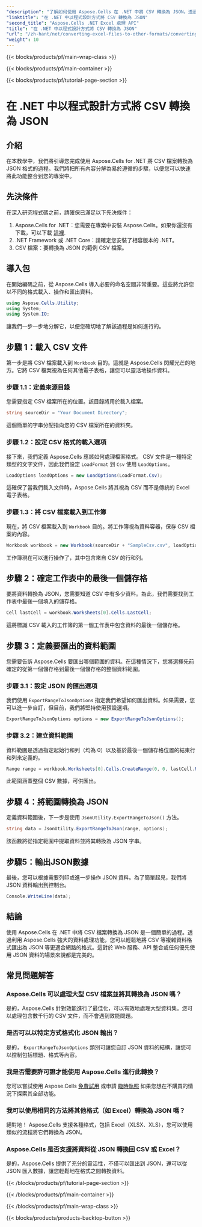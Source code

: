 ```yaml
---
"description": "了解如何使用 Aspose.Cells 在 .NET 中將 CSV 轉換為 JSON。透過易於遵循的程式碼範例逐步指導資料轉換。"
"linktitle": "在 .NET 中以程式設計方式將 CSV 轉換為 JSON"
"second_title": "Aspose.Cells .NET Excel 處理 API"
"title": "在 .NET 中以程式設計方式將 CSV 轉換為 JSON"
"url": "/zh-hant/net/converting-excel-files-to-other-formats/converting-csv-to-json/"
"weight": 10
---
```


{{< blocks/products/pf/main-wrap-class >}}

{{< blocks/products/pf/main-container >}}

{{< blocks/products/pf/tutorial-page-section >}}

# 在 .NET 中以程式設計方式將 CSV 轉換為 JSON

## 介紹
在本教學中，我們將引導您完成使用 Aspose.Cells for .NET 將 CSV 檔案轉換為 JSON 格式的過程。我們將把所有內容分解為易於遵循的步驟，以便您可以快速將此功能整合到您的專案中。
## 先決條件
在深入研究程式碼之前，請確保已滿足以下先決條件：
1. Aspose.Cells for .NET：您需要在專案中安裝 Aspose.Cells。如果你還沒有下載，可以下載 [這裡](https://releases。aspose.com/cells/net/).
2. .NET Framework 或 .NET Core：請確定您安裝了相容版本的 .NET。
3. CSV 檔案：要轉換為 JSON 的範例 CSV 檔案。
## 導入包
在開始編碼之前，從 Aspose.Cells 導入必要的命名空間非常重要。這些將允許您以不同的格式載入、操作和匯出資料。
```csharp
using Aspose.Cells.Utility;
using System;
using System.IO;
```
讓我們一步一步地分解它，以便您確切地了解該過程是如何進行的。
## 步驟 1：載入 CSV 文件
第一步是將 CSV 檔案載入到 `Workbook` 目的。這就是 Aspose.Cells 閃耀光芒的地方。它將 CSV 檔案視為任何其他電子表格，讓您可以靈活地操作資料。
### 步驟 1.1：定義來源目錄
您需要指定 CSV 檔案所在的位置。該目錄將用於載入檔案。
```csharp
string sourceDir = "Your Document Directory";
```
這個簡單的字串分配指向您的 CSV 檔案所在的資料夾。
### 步驟 1.2：設定 CSV 格式的載入選項
接下來，我們定義 Aspose.Cells 應該如何處理檔案格式。 CSV 文件是一種特定類型的文字文件，因此我們設定 `LoadFormat` 到 `Csv` 使用 `LoadOptions`。
```csharp
LoadOptions loadOptions = new LoadOptions(LoadFormat.Csv);
```
這確保了當我們載入文件時，Aspose.Cells 將其視為 CSV 而不是傳統的 Excel 電子表格。
### 步驟 1.3：將 CSV 檔案載入到工作簿
現在，將 CSV 檔案載入到 `Workbook` 目的。將工作簿視為資料容器，保存 CSV 檔案的內容。
```csharp
Workbook workbook = new Workbook(sourceDir + "SampleCsv.csv", loadOptions);
```
工作簿現在可以進行操作了，其中包含來自 CSV 的行和列。
## 步驟 2：確定工作表中的最後一個儲存格
要將資料轉換為 JSON，您需要知道 CSV 中有多少資料。為此，我們需要找到工作表中最後一個填入的儲存格。
```csharp
Cell lastCell = workbook.Worksheets[0].Cells.LastCell;
```
這將標識 CSV 載入的工作簿的第一個工作表中包含資料的最後一個儲存格。
## 步驟 3：定義要匯出的資料範圍
您需要告訴 Aspose.Cells 要匯出哪個範圍的資料。在這種情況下，您將選擇先前確定的從第一個儲存格到最後一個儲存格的整個資料範圍。
### 步驟 3.1：設定 JSON 的匯出選項
我們使用 `ExportRangeToJsonOptions` 指定我們希望如何匯出資料。如果需要，您可以進一步自訂，但目前，我們將堅持使用預設選項。
```csharp
ExportRangeToJsonOptions options = new ExportRangeToJsonOptions();
```
### 步驟 3.2：建立資料範圍
資料範圍是透過指定起始行和列（均為 0）以及基於最後一個儲存格位置的結束行和列來定義的。
```csharp
Range range = workbook.Worksheets[0].Cells.CreateRange(0, 0, lastCell.Row + 1, lastCell.Column + 1);
```
此範圍涵蓋整個 CSV 數據，可供匯出。
## 步驟 4：將範圍轉換為 JSON
定義資料範圍後，下一步是使用 `JsonUtility.ExportRangeToJson()` 方法。
```csharp
string data = JsonUtility.ExportRangeToJson(range, options);
```
該函數將從指定範圍中提取資料並將其轉換為 JSON 字串。
## 步驟5：輸出JSON數據
最後，您可以根據需要列印或進一步操作 JSON 資料。為了簡單起見，我們將 JSON 資料輸出到控制台。
```csharp
Console.WriteLine(data);
```
## 結論
使用 Aspose.Cells 在 .NET 中將 CSV 檔案轉換為 JSON 是一個簡單的過程。透過利用 Aspose.Cells 強大的資料處理功能，您可以輕鬆地將 CSV 等複雜資料格式匯出為 JSON 等更適合網路的格式。這對於 Web 服務、API 整合或任何優先使用 JSON 資料的場景來說都是完美的。
## 常見問題解答
### Aspose.Cells 可以處理大型 CSV 檔案並將其轉換為 JSON 嗎？  
是的，Aspose.Cells 針對效能進行了最佳化，可以有效地處理大型資料集。您可以處理包含數千行的 CSV 文件，而不會遇到效能問題。
### 是否可以以特定方式格式化 JSON 輸出？  
是的， `ExportRangeToJsonOptions` 類別可讓您自訂 JSON 資料的結構，讓您可以控制包括標題、格式等內容。
### 我是否需要許可證才能使用 Aspose.Cells 進行此轉換？  
您可以嘗試使用 Aspose.Cells [免費試用](https://releases.aspose.com/) 或申請 [臨時執照](https://purchase.aspose.com/temporary-license/) 如果您想在不購買的情況下探索其全部功能。
### 我可以使用相同的方法將其他格式（如 Excel）轉換為 JSON 嗎？  
絕對地！ Aspose.Cells 支援各種格式，包括 Excel（XLSX、XLS），您可以使用類似的流程將它們轉換為 JSON。
### Aspose.Cells 是否支援將資料從 JSON 轉換回 CSV 或 Excel？  
是的，Aspose.Cells 提供了充分的靈活性，不僅可以匯出到 JSON，還可以從 JSON 匯入數據，讓您輕鬆地在格式之間轉換資料。

{{< /blocks/products/pf/tutorial-page-section >}}

{{< /blocks/products/pf/main-container >}}

{{< /blocks/products/pf/main-wrap-class >}}

{{< blocks/products/products-backtop-button >}}
